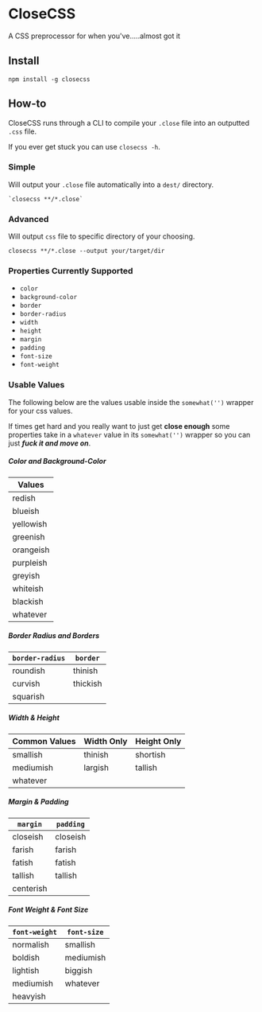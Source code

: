 # CloseCSS
A CSS preprocessor for when you've.....almost got it

## Install

```
npm install -g closecss
```

## How-to

CloseCSS runs through a CLI to compile your `.close` file into an outputted `.css` file.

If you ever get stuck you can use `closecss -h`.

### Simple

Will output your `.close` file automatically into a `dest/` directory.

```
`closecss **/*.close`
```

### Advanced

Will output `css` file to specific directory of your choosing.

```
closecss **/*.close --output your/target/dir
```

### Properties Currently Supported

- `color`
- `background-color`
- `border`
- `border-radius`
- `width`
- `height`
- `margin`
- `padding`
- `font-size`
- `font-weight`

### Usable Values

The following below are the values usable inside the `somewhat('')` wrapper for your css values.

If times get hard and you really want to just get **close enough** some properties take in a `whatever` value in its `somewhat('')` wrapper so you can just ***fuck it and move on***.

##### Color and Background-Color
| Values        |
|---------------|
| redish        |
| blueish       |
| yellowish     |
| greenish      |
| orangeish     |
| purpleish     |
| greyish       |
| whiteish      |
| blackish      |
| whatever      |

##### Border Radius and Borders
|`border-radius`  | `border`  |
|-----------------|-----------|
| roundish        | thinish   |
| curvish         | thickish  |
| squarish        |           |


##### Width & Height
| Common Values | Width Only | Height Only |
|---------------|------------|-------------|
| smallish      | thinish    | shortish    |
| mediumish     | largish    | tallish     |
| whatever      |            |             |

##### Margin & Padding
| `margin`  | `padding`|
|-----------|----------|
| closeish  | closeish |
| farish    | farish   |
| fatish    | fatish   |
| tallish   | tallish  |
| centerish |          |

##### Font Weight & Font Size
|`font-weight`  | `font-size` |
|---------------|-------------|
| normalish     | smallish    |
| boldish       | mediumish   |
| lightish      | biggish     |
| mediumish     | whatever    |
| heavyish      |             |